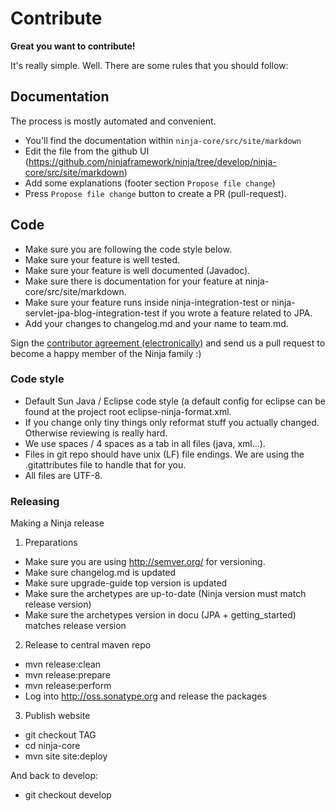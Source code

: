 Contribute
==========

**Great you want to contribute!**

It's really simple. Well. There are some rules that you should follow:

Documentation
-------------

The process is mostly automated and convenient.

- You'll find the documentation within `ninja-core/src/site/markdown`
- Edit the file from the github UI (https://github.com/ninjaframework/ninja/tree/develop/ninja-core/src/site/markdown)
- Add some explanations (footer section `Propose file change`)
- Press `Propose file change` button to create a PR (pull-request).


Code
----
- Make sure you are following the code style below.
- Make sure your feature is well tested.
- Make sure your feature is well documented (Javadoc).
- Make sure there is documentation for your feature at ninja-core/src/site/markdown.
- Make sure your feature runs inside ninja-integration-test
  or ninja-servlet-jpa-blog-integration-test if you wrote a feature related to JPA.
- Add your changes to changelog.md and your name to team.md.

Sign the [contributor agreement (electronically)](https://docs.google.com/forms/d/1Yasrxa17kYfaNDgbRvn77rM3WTnU_Um0rwz3GfzPp9g/viewform) and
send us a pull request to become a happy member of the Ninja family :)



### Code style

- Default Sun Java / Eclipse code style (a default config for eclipse can be found at the project root eclipse-ninja-format.xml.
- If you change only tiny things only reformat stuff you actually changed. Otherwise reviewing is really hard.
- We use spaces / 4 spaces as a tab in all files (java, xml...).
- Files in git repo should have unix (LF) file endings. We are using the .gitattributes file to handle that for you.
- All files are UTF-8.


### Releasing

Making a Ninja release
 
1) Preparations

- Make sure you are using http://semver.org/ for versioning.
- Make sure changelog.md is updated
- Make sure upgrade-guide top version is updated
- Make sure the archetypes are up-to-date (Ninja version must match release version)
- Make sure the archetypes version in docu (JPA + getting_started) matches release version

2) Release to central maven repo

- mvn release:clean
- mvn release:prepare
- mvn release:perform
- Log into http://oss.sonatype.org and release the packages

3) Publish website

- git checkout TAG
- cd ninja-core
- mvn site site:deploy

And back to develop:

- git checkout develop

